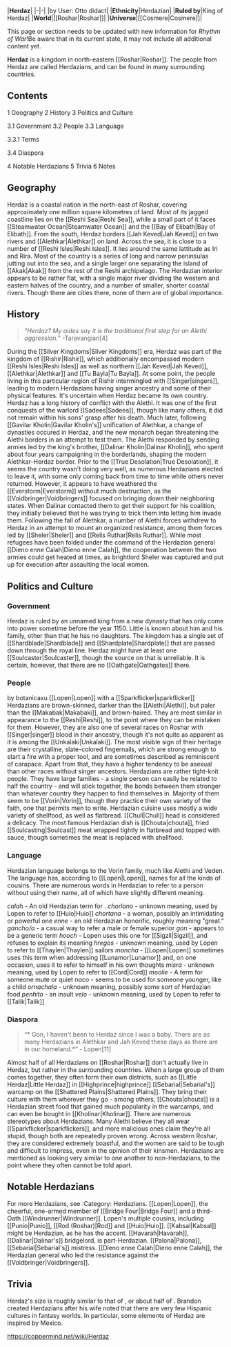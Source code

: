 |**Herdaz**|
|-|-|
|by User: Otto didact|
|**Ethnicity**|Herdazian|
|**Ruled by**|King of Herdaz|
|**World**|[[Roshar\|Roshar]]|
|**Universe**|[[Cosmere\|Cosmere]]|

This page or section needs to be updated with new information for *Rhythm of War*!Be aware that in its current state, it may not include all additional content yet.

**Herdaz** is a kingdom in north-eastern [[Roshar\|Roshar]]. The people from Herdaz are called Herdazians, and can be found in many surrounding countries.

## Contents

1 Geography
2 History
3 Politics and Culture

3.1 Government
3.2 People
3.3 Language

3.3.1 Terms


3.4 Diaspora


4 Notable Herdazians
5 Trivia
6 Notes


## Geography
Herdaz is a coastal nation in the north-east of Roshar, covering approximately one million square kilometres of land. Most of its jagged coastline lies on the [[Reshi Sea\|Reshi Sea]], while a small part of it faces [[Steamwater Ocean\|Steamwater Ocean]] and the [[Bay of Elibath\|Bay of Elibath]]. From the south, Herdaz borders [[Jah Keved\|Jah Keved]] on two rivers and [[Alethkar\|Alethkar]] on land. Across the sea, it is close to a number of [[Reshi Isles\|Reshi Isles]]. It lies around the same lattitude as Iri and Rira.
Most of the country is a series of long and narrow peninsulas jutting out into the sea, and a single larger one separating the island of [[Akak\|Akak]] from the rest of the Reshi archipelago. The Herdazian interior appears to be rather flat, with a single major river dividing the western and eastern halves of the country, and a number of smaller, shorter coastal rivers. Though there are cities there, none of them are of global importance.

## History
>“*Herdaz? My aides say it is the traditional first step for an Alethi aggression.*”
\-Taravangian[4]


During the [[Silver Kingdoms\|Silver Kingdoms]] era, Herdaz was part of the kingdom of [[Rishir\|Rishir]], which additionally encompassed modern [[Reshi Isles\|Reshi Isles]] as well as northern [[Jah Keved\|Jah Keved]], [[Alethkar\|Alethkar]] and [[Tu Bayla\|Tu Bayla]]. At some point, the people living in this particular region of Rishir intermingled with [[Singer\|singers]], leading to modern Herdazians having singer ancestry and some of their physical features. It's uncertain when Herdaz became its own country.
Herdaz has a long history of conflict with the Alethi. It was one of the first conquests of the warlord [[Sadees\|Sadees]], though like many others, it did not remain within his sons' grasp after his death. Much later, following [[Gavilar Kholin\|Gavilar Kholin's]] unification of Alethkar, a change of dynasties occured in Herdaz, and the new monarch began threatening the Alethi borders in an attempt to test them. The Alethi responded by sending armies led by the king's brother, [[Dalinar Kholin\|Dalinar Kholin]], who spent about four years campaigning in the borderlands, shaping the modern Alethkar-Herdaz border.
Prior to the [[True Desolation\|True Desolation]], it seems the country wasn't doing very well, as numerous Herdazians elected to leave it, with some only coming back from time to time while others never returned. However, it appears to have weathered the [[Everstorm\|Everstorm]] without much destruction, as the [[Voidbringer\|Voidbringers]] focused on bringing down their neighboring states. When Dalinar contacted them to get their support for his coalition, they initially believed that he was trying to trick them into letting him invade them.
Following the fall of Alethkar, a number of Alethi forces withdrew to Herdaz in an attempt to mount an organized resistance, among them forces led by [[Sheler\|Sheler]] and [[Relis Ruthar\|Relis Ruthar]]. While most refugees have been folded under the command of the Herdazian general [[Dieno enne Calah\|Dieno enne Calah]], the cooperation between the two armies could get heated at times, as brightlord Sheler was captured and put up for execution after assaulting the local women.

## Politics and Culture
### Government
Herdaz is ruled by an unnamed king from a new dynasty that has only come into power sometime before the year 1150. Little is known about him and his family, other than that he has no daughters. The kingdom has a single set of [[Shardblade\|Shardblade]] and [[Shardplate\|Shardplate]] that are passed down through the royal line.
Herdaz might have at least one [[Soulcaster\|Soulcaster]], though the source on that is unreliable. It is certain, however, that there are no [[Oathgate\|Oathgates]] there.

### People
 by  botanicaxu  [[Lopen\|Lopen]] with a [[Sparkflicker\|sparkflicker]]
Herdazians are brown-skinned, darker than the [[Alethi\|Alethi]], but paler than the [[Makabak\|Makabaki]], and brown-haired. They are most similar in appearance to the [[Reshi\|Reshi]], to the point where they can be mistaken for them. However, they are also one of several races on Roshar with [[Singer\|singer]] blood in their ancestry, though it's not quite as apparent as it is among the [[Unkalaki\|Unkalaki]]. The most visible sign of their heritage are their crystalline, slate-colored fingernails, which are strong enough to start a fire with a proper tool, and are sometimes described as reminiscent of carapace. Apart from that, they have a higher tendency to be asexual than other races without singer ancestors.
Herdazians are rather tight-knit people. They have large families - a single person can easily be related to half the country - and will stick together, the bonds between them stronger than whatever country they happen to find themselves in. Majority of them seem to be [[Vorin\|Vorin]], though they practice their own variety of the faith, one that permits men to write.
Herdazian cuisine uses mostly a wide variety of shellfood, as well as flatbread. [[Chull\|Chull]] head is considered a delicacy. The most famous Herdazian dish is [[Chouta\|chouta]], fried [[Soulcasting\|Soulcast]] meat wrapped tightly in flatbread and topped with sauce, though sometimes the meat is replaced with shellfood.

### Language
Herdazian language belongs to the Vorin family, much like Alethi and Veden. The language has, according to [[Lopen\|Lopen]], names for all the kinds of cousins. There are numerous words in Herdazian to refer to a person without using their name, all of which have slightly different meaning.


*calah* - An old Herdazian term for .
*chorlano* - unknown meaning, used by Lopen to refer to [[Huio\|Huio]]
*chortana* - a woman, possibly an intimidating or powerful one
*enne* - an old Herdazian honorific, roughly meaning "great."
*gancho/a* - a casual way to refer a male or female superior
*gon* - appears to be a generic term
*hooch* - Lopen uses this one for [[Sigzil\|Sigzil]], and refuses to explain its meaning
*hregos* - unknown meaning, used by Lopen to refer to [[Thaylen\|Thaylen]] sailors
*mancha* - [[Lopen\|Lopen]] sometimes uses this term when addressing [[Lunamor\|Lunamor]] and, on one occasion, uses it to refer to himself in his own thoughts
*misra* - unknown meaning, used by Lopen to refer to [[Cord\|Cord]]
*moolie* - A term for someone mute or quiet
*naco* - seems to be used for someone younger, like a child
*ornachala* - unknown meaning, possibly some sort of Herdazian food
*penhito* - an insult
*velo* - unknown meaning, used by Lopen to refer to [[Talik\|Talik]]
### Diaspora
>“* Gon, I haven't been to Herdaz since I was a baby. There are as many Herdazians in Alethkar and Jah Keved these days as there are in our homeland.*”
\- Lopen[11]


Almost half of all Herdazians on [[Roshar\|Roshar]] don't actually live in Herdaz, but rather in the surrounding countries. When a large group of them comes together, they often form their own districts, such as [[Little Herdaz\|Little Herdaz]] in [[Highprince\|highprince]] [[Sebarial\|Sebarial's]] warcamp on the [[Shattered Plains\|Shattered Plains]]. They bring their culture with them wherever they go - among others, [[Chouta\|chouta]] is a Herdazian street food that gained much popularity in the warcamps, and can even be bought in [[Kholinar\|Kholinar]].
There are numerous stereotypes about Herdazians. Many Alethi believe they all wear [[Sparkflicker\|sparkflickers]], and more malicious ones claim they're all stupid, though both are repeatedly proven wrong. Across western Roshar, they are considered extremely boastful, and the women are said to be tough and difficult to impress, even in the opinion of their kinsmen. Herdazians are mentioned as looking very similar to one another to non-Herdazians, to the point where they often cannot be told apart.

## Notable Herdazians
For more Herdazians, see :Category: Herdazians.
[[Lopen\|Lopen]], the cheerful, one-armed member of [[Bridge Four\|Bridge Four]] and a third-Oath [[Windrunner\|Windrunner]].
Lopen's multiple cousins, including [[Punio\|Punio]], [[Rod (Roshar)\|Rod]] and [[Huio\|Huio]].
[[Kabsal\|Kabsal]] might be Herdazian, as he has the accent.
[[Havarah\|Havarah]], [[Dalinar\|Dalinar's]] bridgelord, is part-Herdazian.
[[Palona\|Palona]], [[Sebarial\|Sebarial's]] mistress.
[[Dieno enne Calah\|Dieno enne Calah]], the Herdazian general who led the resistance against the [[Voidbringer\|Voidbringers]].
## Trivia
Herdaz's size is roughly similar to that of , or about half of .
Brandon created Herdazians after his wife noted that there are very few Hispanic cultures in fantasy worlds. In particular, some elements of Herdaz are inspired by Mexico.


https://coppermind.net/wiki/Herdaz